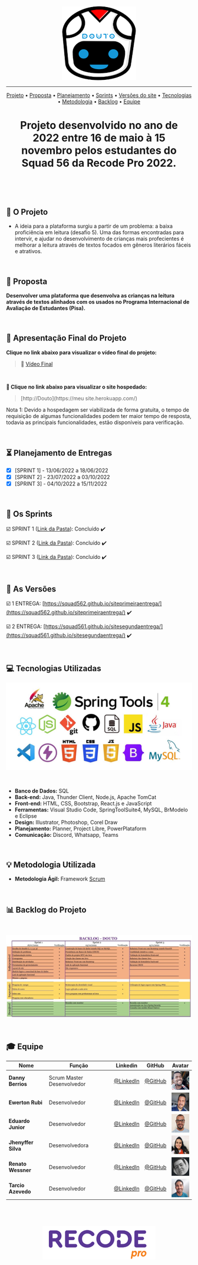 <br>

<p align="center">
      <img src="/Imagens_Geral/logodouto.png" width="200" height="200">
<p align="center">

<hr>

<p align="center">
  <a href ="#rocket-o-projeto">Projeto</a>  •
  <a href ="#dart-proposta">Proposta</a>  •
  <a href ="#hourglass_flowing_sand-planejamento-de-entregas">Planejamento</a>  •
  <a href ="#calendar-os-sprints">Sprints</a>  •
  <a href ="#camera_flash-as-versões">Versões do site</a>  •
  <a href ="#computer-tecnologias-utilizadas">Tecnologias</a>  •
  <a href ="#bulb-metodologia-utilizada">Metodologia</a>  •
  <a href ="#bar_chart-backlog-do-projeto">Backlog</a>  •
  <a href ="#mortar_board-equipe">Equipe</a>
</p>

<h1 align="center">
  Projeto desenvolvido no ano de 2022 entre 16 de maio à 15 novembro pelos estudantes do Squad 56 da Recode Pro 2022.
<h1 align="center">
<br>
      
## :rocket: O Projeto

* A ideia para a plataforma surgiu a partir de um problema: a baixa proficiência em leitura (desafio 5). Uma das formas encontradas para intervir, e ajudar no desenvolvimento de crianças mais profecientes é melhorar a leitura através de textos focados em gêneros literários
fáceis e atrativos.
</p>
<br>

## :dart: Proposta
**Desenvolver uma plataforma que desenvolva as crianças na leitura através de textos alinhados com os usados no Programa Internacional de Avaliação de Estudantes (Pisa).**
</p>
<br>

## :camera_flash: Apresentação Final do Projeto

**Clique no link abaixo para visualizar o vídeo final do projeto:**  
> :movie_camera: [Vídeo Final](https://www.youtube.com/  )

<br>
      
**:link: Clique no link abaixo para visualizar o site hospedado:**
>  [http://Douto](https://meu site.herokuapp.com/)
      
Nota 1:  Devido a hospedagem ser viabilizada de forma gratuita, o tempo de requisição de algumas funcionalidades podem ter maior tempo de resposta, todavia as principais funcionalidades, estão disponíveis para verificação.
</p>
<br>

## :hourglass_flowing_sand: Planejamento de Entregas
      
- [x] [SPRINT 1] - 13/06/2022 a 18/06/2022
- [x] [SPRINT 2] - 23/07/2022 a 03/10/2022
- [x] [SPRINT 3] - 04/10/2022 a 15/11/2022  
  </p>
  <br>

## :calendar: Os Sprints

☑️ SPRINT 1 ([Link da Pasta](https://github.com/Squad56/Douto/tree/main/SPRINT_01)): Concluído :heavy_check_mark:

☑️ SPRINT 2 ([Link da Pasta](https://github.com/Squad56/Douto/tree/main/SPRINT_02)): Concluído :heavy_check_mark:

☑️ SPRINT 3 ([Link da Pasta](https://github.com/Squad56/Douto/tree/main/SPRINT_03)): Concluído :heavy_check_mark:
      
<br> 

## :camera_flash: As Versões

☑️ 1 ENTREGA: [https://squad562.github.io/siteprimeiraentrega/](https://squad562.github.io/siteprimeiraentrega/) :heavy_check_mark:

☑️ 2 ENTREGA: [https://squad561.github.io/sitesegundaentrega/](https://squad561.github.io/sitesegundaentrega/)  :heavy_check_mark:

<br> 

## :computer: Tecnologias Utilizadas

<p align="center">
      <img src="/Imagens_Geral/tech.JPG" >      
<p align="center">
</p>
<br>

* **Banco de Dados:** SQL
* **Back-end:** Java, Thunder Client, Node.js, Apache TomCat                   
* **Front-end:** HTML, CSS, Bootstrap, React.js e JavaScript              
* **Ferramentas:** Visual Studio Code, SpringToolSuite4, MySQL, BrModelo e Eclipse
* **Design:** Illustrator, Photoshop, Corel Draw
* **Planejamento:** Planner, Project Libre, PowerPlataform
* **Comunicação:** Discord, Whatsapp, Teams

<br>

## :bulb: Metodologia Utilizada

* **Metodologia Ágil:** Framework [Scrum](https://www.desenvolvimentoagil.com.br/scrum/)

<br>      
      
## :bar_chart: Backlog do Projeto

<br>

<p align="center">
      <img src="/Imagens_Geral/Backlog.jpg" >
<p align="center">
</p>
      
<br>  
      
## :mortar_board: Equipe 

|Nome|Função|Linkedin|GitHub|Avatar|
| -------- |-------- |-------- |-------- |-------- |
|**Danny Berrios**|Scrum Master Desenvolvedor|[@LinkedIn](https://www.linkedin.com/in/danny-berrios/)|[@GitHub](https://github.com/dennyberrios)|<img src = "/Imagens_Geral/danny.jpg" width="50" height="50"/>|
|**Ewerton Rubi**|Desenvolvedor| [@LinkedIn](http://linkedin.com/in/ewerton-rubi/)|[@GitHub](https://github.com/EwertonRAMonteiro)|<img src = "/Imagens_Geral/rubi.png" width="50" height="50"/>|
|**Eduardo Junior**|Desenvolvedor| [@LinkedIn](https://www.linkedin.com/in/eduardo-junior-71049236/)|[@GitHub](https://github.com/eduardojr17)|<img src = "/Imagens_Geral/eduardo.jpeg" width="50" height="50"/>|
|**Jhenyffer Silva**|Desenvolvedora| [@LinkedIn](http://linkedin.com/in/jhenyffer-silva-574297182)|[@GitHub](https://github.com/Jhenyffer368Silva)|<img src = "/Imagens_Geral/jhenyffer.jpeg" width="50" height="50"/>|
|**Renato Wessner**|Desenvolvedor| [@LinkedIn](http://linkedin.com/in/renato-wessner)|[@GitHub](https://github.com/renato-wessmer)|<img src = "/Imagens_Geral/renato.png" width="50" height="50"/>|
|**Tarcio Azevedo**|Desenvolvedor| [@LinkedIn](http://linkedin.com/in/tarcioazevedo)|[@GitHub](https://github.com/TarcioAzevedo)|<img src = "/Imagens_Geral/tarcio.jpeg" width="50" height="50"/>|      
      
<br>

<h1 align="center"> <img src = "Imagens_Geral/recode.png" height="90" /></h1>    
 
